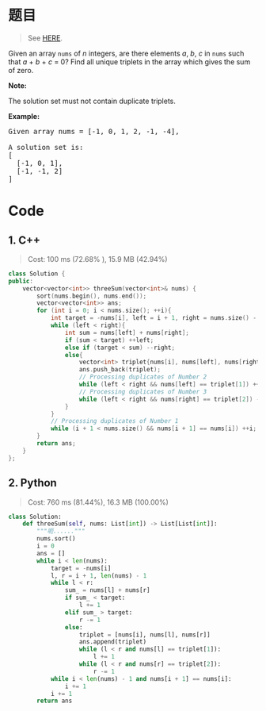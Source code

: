 # 题目

> See [HERE](https://leetcode.com/problems/3sum/).

<div><p>Given an array <code>nums</code> of <em>n</em> integers, are there elements <em>a</em>, <em>b</em>, <em>c</em> in <code>nums</code> such that <em>a</em> + <em>b</em> + <em>c</em> = 0? Find all unique triplets in the array which gives the sum of zero.</p>

<p><strong>Note:</strong></p>

<p>The solution set must not contain duplicate triplets.</p>

<p><strong>Example:</strong></p>

<pre>Given array nums = [-1, 0, 1, 2, -1, -4],

A solution set is:
[
  [-1, 0, 1],
  [-1, -1, 2]
]
</pre></div>

# Code

## 1. C++

> Cost: 100 ms (72.68% ), 15.9 MB (42.94%)

```cpp
class Solution {
public:
    vector<vector<int>> threeSum(vector<int>& nums) {
        sort(nums.begin(), nums.end());
        vector<vector<int>> ans;
        for (int i = 0; i < nums.size(); ++i){
            int target = -nums[i], left = i + 1, right = nums.size() - 1;
            while (left < right){
                int sum = nums[left] + nums[right];
                if (sum < target) ++left;
                else if (target < sum) --right;
                else{
                    vector<int> triplet{nums[i], nums[left], nums[right]};
                    ans.push_back(triplet);
                    // Processing duplicates of Number 2
                    while (left < right && nums[left] == triplet[1]) ++left;
                    // Processing duplicates of Number 3
                    while (left < right && nums[right] == triplet[2]) --right;
                }
            }
            // Processing duplicates of Number 1
            while (i + 1 < nums.size() && nums[i + 1] == nums[i]) ++i;
        }
        return ans;
    }
};
```

## 2. Python

> Cost: 760 ms (81.44%), 16.3 MB (100.00%)

```python
class Solution:
    def threeSum(self, nums: List[int]) -> List[List[int]]:
        """呃......"""
        nums.sort()
        i = 0
        ans = []
        while i < len(nums):
            target = -nums[i]
            l, r = i + 1, len(nums) - 1
            while l < r:
                sum_ = nums[l] + nums[r]
                if sum_ < target:
                    l += 1
                elif sum_ > target:
                    r -= 1
                else:
                    triplet = [nums[i], nums[l], nums[r]]
                    ans.append(triplet)
                    while (l < r and nums[l] == triplet[1]):
                        l += 1
                    while (l < r and nums[r] == triplet[2]):
                        r -= 1
            while i < len(nums) - 1 and nums[i + 1] == nums[i]:
                i += 1
            i += 1
        return ans
```
